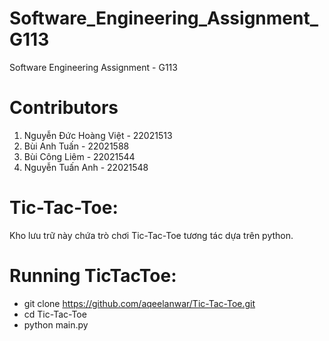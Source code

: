 # Software_Engineering_Assignment_G113
Software Engineering Assignment - G113
# Contributors
1. Nguyễn Đức Hoàng Việt - 22021513
2. Bùi Anh Tuấn - 22021588
3. Bùi Công Liêm - 22021544
4. Nguyễn Tuấn Anh - 22021548
# Tic-Tac-Toe:
Kho lưu trữ này chứa trò chơi Tic-Tac-Toe tương tác dựa trên python.
# Running TicTacToe:
* git clone https://github.com/aqeelanwar/Tic-Tac-Toe.git
* cd Tic-Tac-Toe
* python main.py
